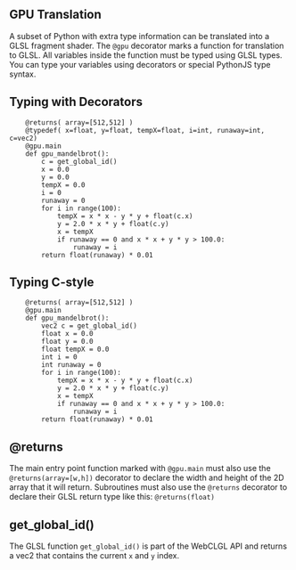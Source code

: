 GPU Translation
---------------
A subset of Python with extra type information can be translated into a GLSL fragment shader.  The `@gpu` decorator marks a function for translation to GLSL.  All variables inside the function must be typed using GLSL types.  You can type your variables using decorators or special PythonJS type syntax.

Typing with Decorators
----------------------

```
	@returns( array=[512,512] )
	@typedef( x=float, y=float, tempX=float, i=int, runaway=int, c=vec2)
	@gpu.main
	def gpu_mandelbrot():
		c = get_global_id()
		x = 0.0
		y = 0.0
		tempX = 0.0
		i = 0
		runaway = 0
		for i in range(100):
			tempX = x * x - y * y + float(c.x)
			y = 2.0 * x * y + float(c.y)
			x = tempX
			if runaway == 0 and x * x + y * y > 100.0:
				runaway = i
		return float(runaway) * 0.01

```


Typing C-style
----------------------

```
	@returns( array=[512,512] )
	@gpu.main
	def gpu_mandelbrot():
		vec2 c = get_global_id()
		float x = 0.0
		float y = 0.0
		float tempX = 0.0
		int i = 0
		int runaway = 0
		for i in range(100):
			tempX = x * x - y * y + float(c.x)
			y = 2.0 * x * y + float(c.y)
			x = tempX
			if runaway == 0 and x * x + y * y > 100.0:
				runaway = i
		return float(runaway) * 0.01

```

@returns
---------
The main entry point function marked with `@gpu.main` must also use the `@returns(array=[w,h])` decorator to declare the width and height of the 2D array that it will return. Subroutines must also use the `@returns` decorator to declare their GLSL return type like this: `@returns(float)`


get_global_id()
--------------
The GLSL function `get_global_id()` is part of the WebCLGL API and returns a vec2 that contains the current `x` and `y` index.